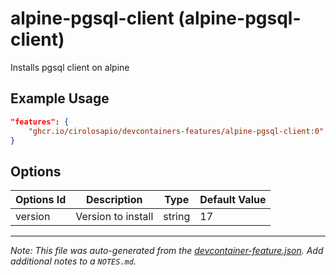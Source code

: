 
# alpine-pgsql-client (alpine-pgsql-client)

Installs pgsql client on alpine

## Example Usage

```json
"features": {
    "ghcr.io/cirolosapio/devcontainers-features/alpine-pgsql-client:0": {}
}
```

## Options

| Options Id | Description | Type | Default Value |
|-----|-----|-----|-----|
| version | Version to install | string | 17 |



---

_Note: This file was auto-generated from the [devcontainer-feature.json](https://github.com/cirolosapio/devcontainers-features/blob/main/src/alpine-pgsql-client/devcontainer-feature.json).  Add additional notes to a `NOTES.md`._

